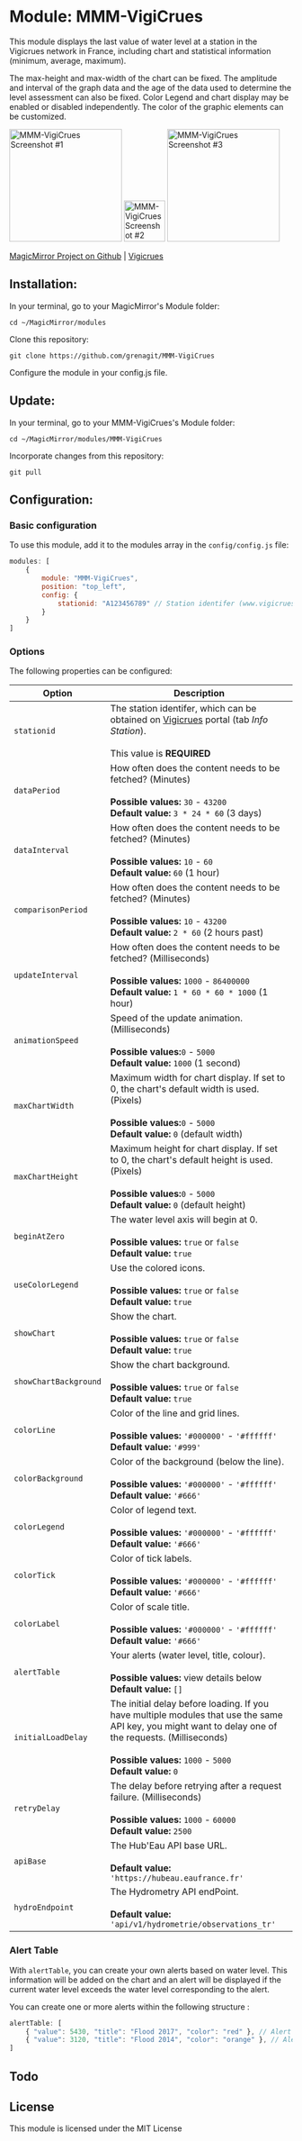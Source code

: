 # Module: MMM-VigiCrues
This module displays the last value of water level at a station in the Vigicrues network in France, including chart and statistical information (minimum, average, maximum).

The max-height and max-width of the chart can be fixed. The amplitude and interval of the graph data and the age of the data used to determine the level assessment can also be fixed. Color Legend and chart display may be enabled or disabled independently. The color of the graphic elements can be customized.

<p align="left">
<img alt="MMM-VigiCrues Screenshot #1" src="MMM-VigiCrues_screenshot1.png" height="200px">
<img alt="MMM-VigiCrues Screenshot #2" src="MMM-VigiCrues_screenshot2.png" height="73px">
<img alt="MMM-VigiCrues Screenshot #3" src="MMM-VigiCrues_screenshot3.png" height="200px">
</p>

[MagicMirror Project on Github](https://github.com/MichMich/MagicMirror) | [Vigicrues](https://www.vigicrues.gouv.fr/)

## Installation:

In your terminal, go to your MagicMirror's Module folder:

```shell
cd ~/MagicMirror/modules
```
Clone this repository:
```shell
git clone https://github.com/grenagit/MMM-VigiCrues
```

Configure the module in your config.js file.

## Update:

In your terminal, go to your MMM-VigiCrues's Module folder:

```shell
cd ~/MagicMirror/modules/MMM-VigiCrues
```
Incorporate changes from this repository:
```shell
git pull
```

## Configuration:

### Basic configuration

To use this module, add it to the modules array in the `config/config.js` file:
```javascript
modules: [
	{
		module: "MMM-VigiCrues",
		position: "top_left",
		config: {
			stationid: "A123456789" // Station identifer (www.vigicrues.gouv.fr)
		}
	}
]
```
### Options

The following properties can be configured:


| Option                       | Description
| ---------------------------- | -----------
| `stationid`                  | The station identifer, which can be obtained on [Vigicrues](https://www.vigicrues.gouv.fr) portal (tab *Info Station*). <br><br>  This value is **REQUIRED**
| `dataPeriod`                 | How often does the content needs to be fetched? (Minutes) <br><br> **Possible values:** `30` - `43200` <br> **Default value:** `3 * 24 * 60` (3 days)
| `dataInterval`               | How often does the content needs to be fetched? (Minutes) <br><br> **Possible values:** `10` - `60` <br> **Default value:** `60` (1 hour)
| `comparisonPeriod`           | How often does the content needs to be fetched? (Minutes) <br><br> **Possible values:** `10` - `43200` <br> **Default value:** `2 * 60` (2 hours past)
| `updateInterval`             | How often does the content needs to be fetched? (Milliseconds) <br><br> **Possible values:** `1000` - `86400000` <br> **Default value:** `1 * 60 * 60 * 1000` (1 hour)
| `animationSpeed`             | Speed of the update animation. (Milliseconds) <br><br> **Possible values:**`0` - `5000` <br> **Default value:** `1000` (1 second)
| `maxChartWidth`              | Maximum width for chart display. If set to 0, the chart's default width is used. (Pixels) <br><br> **Possible values:**`0` - `5000` <br> **Default value:** `0` (default width)
| `maxChartHeight`             | Maximum height for chart display. If set to 0, the chart's default height is used. (Pixels) <br><br> **Possible values:**`0` - `5000` <br> **Default value:** `0` (default height)
| `beginAtZero`                | The water level axis will begin at 0. <br><br> **Possible values:** `true` or `false` <br> **Default value:** `true`
| `useColorLegend`             | Use the colored icons. <br><br> **Possible values:** `true` or `false` <br> **Default value:** `true`
| `showChart`                  | Show the chart. <br><br> **Possible values:** `true` or `false` <br> **Default value:** `true`
| `showChartBackground`        | Show the chart background. <br><br> **Possible values:** `true` or `false` <br> **Default value:** `true`
| `colorLine`                  | Color of the line and grid lines.<br><br> **Possible values:** `'#000000'` - `'#ffffff'` <br> **Default value:** `'#999'`
| `colorBackground`            | Color of the background (below the line).<br><br> **Possible values:** `'#000000'` - `'#ffffff'` <br> **Default value:** `'#666'`
| `colorLegend`                | Color of legend text.<br><br> **Possible values:** `'#000000'` - `'#ffffff'` <br> **Default value:** `'#666'`
| `colorTick`                  | Color of tick labels.<br><br> **Possible values:** `'#000000'` - `'#ffffff'` <br> **Default value:** `'#666'`
| `colorLabel`                 | Color of scale title.<br><br> **Possible values:** `'#000000'` - `'#ffffff'` <br> **Default value:** `'#666'`
| `alertTable`                 | Your alerts (water level, title, colour). <br><br> **Possible values:** view details below <br> **Default value:** `[]`
| `initialLoadDelay`           | The initial delay before loading. If you have multiple modules that use the same API key, you might want to delay one of the requests. (Milliseconds) <br><br> **Possible values:** `1000` - `5000` <br> **Default value:**  `0`
| `retryDelay`                 | The delay before retrying after a request failure. (Milliseconds) <br><br> **Possible values:** `1000` - `60000` <br> **Default value:**  `2500`
| `apiBase`                    | The Hub'Eau API base URL. <br><br> **Default value:**  `'https://hubeau.eaufrance.fr'`
| `hydroEndpoint`              | The Hydrometry API endPoint. <br><br> **Default value:**  `'api/v1/hydrometrie/observations_tr'`

### Alert Table

With `alertTable`, you can create your own alerts based on water level. This information will be added on the chart and an alert will be displayed if the current water level exceeds the water level corresponding to the alert.

You can create one or more alerts within the following structure :

```javascript
alertTable: [
	{ "value": 5430, "title": "Flood 2017", "color": "red" }, // Alert set to 5430 mm displayed in red with the title "Flood 2017"
	{ "value": 3120, "title": "Flood 2014", "color": "orange" }, // Alert set to 3120 mm displayed in orange with the title "Flood 2014"
]
```

## Todo


## License

This module is licensed under the MIT License
